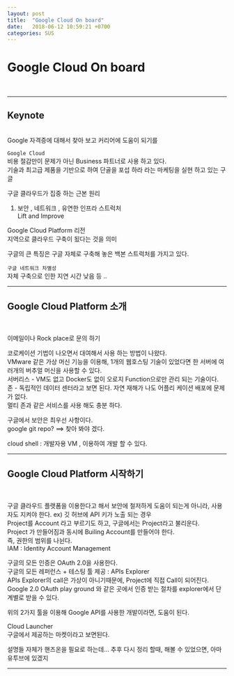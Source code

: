 ```yaml
---
layout: post
title:  "Google Cloud On board"
date:   2018-06-12 10:59:21 +0700
categories: SUS
---
```

<h1>Google Cloud On board</h1><br>

---
<h2>Keynote</h2><br>
Google 자격증에 대해서 찾아 보고 커리어에 도움이 되기를  <br>

`Google Cloud `<br>
비용 절감만이 문제가 아닌 Business 파트너로 사용 하고 있다. <br>
기술과 최고급 제품을 기반으로 하여 단골을 포섭 하라 라는 마케팅을 실현 하고 있는 구글<br>

구글 클라우드가 집중 하는 근본 원리<br>
1. 보안 , 네트워크 , 유연한 인프라 스트럭처 <br>
Lift and Improve<br>

Google Cloud Platform 리전 <br>
지역으로 클라우드 구축이 됬다는 것을 의미 <br>

구글의 큰 특징은 구글 자체로 구축해 놓은 백본 스트럭처를 가지고 있다. <br>

`구글 네트워크 차별성 `<br>
자체 구축으로 인한 지연 시간 낮음 등 ..<br>

---
<h2>Google Cloud Platform 소개</h2><br>

이메일이나 Rock place로 문의 하기<br>

코로케이션 기법이 나오면서 대여해서 사용 하는 방법이 나왔다. <br>
VMware 같은 가상 머신 기능을 이용해, 1개의 웹호스팅 기술이 있었다면 한 서버에 여러개의 버추얼 머신을 사용할 수 있다. <br>
서버리스 - VM도 없고 Docker도 없이 오로지 Function으로만 관리 되는 기술이다. <br>
존 - 독립적인 데이터 센터라고 보면 된다. 자연 재해가 나도 어플리 케이션 배포에 문제가 없다. <br>
멀티 존과 같은 서비스를 사용 해도 충분 하다. <br>

구글에서 보안은 최우선 사항이다. <br>
google git repo? ==> 찾아 봐야 겠다.

cloud shell : 개발자용 VM , 이용하여 개발 할 수 있다.<br>

---
<h2>Google Cloud Platform 시작하기</h2><br>

구글 클라우드 플랫폼을 이용한다고 해서 보안에 철저하게 도움이 되는게 아니라, 사용자도 지켜야 한다.
ex) 깃 허브에 API 키가 노출 되는 경우 <br>
Project를 Account 라고 부르기도 하고, 구글에서는 Project라고 불리운다. <br>
Project 가 만들어짐과 동시에 Builing Account를 만들어야 한다. <br>
즉, 권한의 범위를 나뉜다. <br>
IAM : Identity Account Management <br>

구글의 모든 인증은 OAuth 2.0을 사용한다.<br>
구글의 모든 레퍼런스 + 테스팅 툴 제공 : APIs Explorer <br>
APIs Explorer의 call은 가상이 아니기때문에, Project에 직접 Call이 되어진다. <br>
Google 2.0 OAuth play ground 와 같은 곳에서 인증 받는 절차를  explorer에서 단계별로 받을 수 있다. <br>

위의 2가지 툴을 이용해 Google API를 사용한 개발이라면, 도움이 된다. <br>

Cloud Launcher<br>
구글에서 제공하는 마켓이라고 보면된다. <br>

설명들 자체가 핸즈온을 필요로 하는데... 추후 다시 정리 할때, 해볼 수 있었으면, 아마 유투브에 있겠지 <br>

---
 
